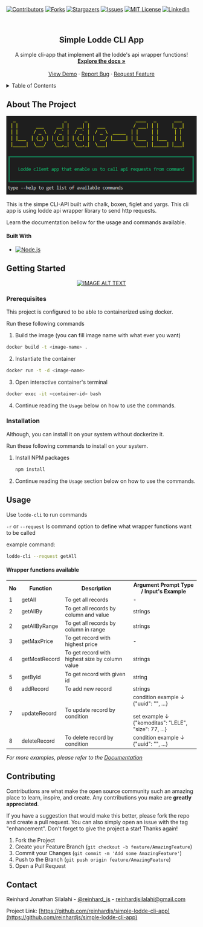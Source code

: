 <a name="readme-top"></a>

<!-- PROJECT SHIELDS -->
[![Contributors][contributors-shield]][contributors-url]
[![Forks][forks-shield]][forks-url]
[![Stargazers][stars-shield]][stars-url]
[![Issues][issues-shield]][issues-url]
[![MIT License][license-shield]][license-url]
[![LinkedIn][linkedin-shield]][linkedin-url]

<!-- PROJECT LOGO -->
<br />
<div align="center">

  <h2 align="center">Simple Lodde CLI App</h2>

  <p align="center">
    A simple cli-app that implement all the lodde's api wrapper functions!
    <br />
    <a href="https://github.com/reinhardjs/simple-lodde-cli-app"><strong>Explore the docs »</strong></a>
    <br />
    <br />
    <a href="https://github.com/reinhardjs/simple-lodde-cli-app">View Demo</a>
    ·
    <a href="https://github.com/reinhardjs/simple-lodde-cli-app">Report Bug</a>
    ·
    <a href="https://github.com/reinhardjs/simple-lodde-cli-app">Request Feature</a>
  </p>
</div>



<!-- TABLE OF CONTENTS -->
<details>
  <summary>Table of Contents</summary>
  <ol>
    <li>
      <a href="#about-the-project">About The Project</a>
      <ul>
        <li><a href="#built-with">Built With</a></li>
      </ul>
    </li>
    <li>
      <a href="#getting-started">Getting Started</a>
      <ul>
        <li><a href="#prerequisites">Prerequisites</a></li>
        <li><a href="#installation">Installation</a></li>
      </ul>
    </li>
    <li><a href="#usage">Usage</a></li>
    <li><a href="#contributing">Contributing</a></li>
  </ol>
</details>



<!-- ABOUT THE PROJECT -->
## About The Project
<p align="center">
  <img width="700" src="https://github.com/Reinhardjs/simple-lodde-cli-app/raw/main/images/screenshot.png" alt="cli output"/>
</p>

This is the simpe CLI-API built with chalk, boxen, figlet and yargs.
This cli app is using lodde api wrapper library to send http requests.

Learn the documentation bellow for the usage and commands available.



#### Built With

* [![Node.js][Node.js]][Node.js-url]



<!-- GETTING STARTED -->
## Getting Started

<div align="center">
  <a href="https://www.youtube.com/watch?v=AHEARo_5pko"><img src="https://img.youtube.com/vi/AHEARo_5pko/0.jpg" alt="IMAGE ALT TEXT"></a>
</div>

### Prerequisites

This project is configured to be able to containerized using docker. 

Run these following commands

1. Build the image (you can fill image name with what ever you want)
```sh
docker build -t <image-name> .
```

2. Instantiate the container
```sh
docker run -t -d <image-name>
```

3. Open interactive container's terminal
```sh
docker exec -it <container-id> bash
```

4. Continue reading the `Usage` below on how to use the commands.

### Installation

Although, you can install it on your system without dockerize it. 

Run these following commands to install on your system.

1. Install NPM packages
   ```sh
   npm install
   ```

2. Continue reading the `Usage` section below on how to use the commands.



<!-- USAGE EXAMPLES -->
## Usage
Use `lodde-cli` to run commands

`-r` or `--request` Is command option to define what wrapper functions want to be called

example command:
```sh
lodde-cli --request getAll
```

#### Wrapper functions available

<table>
<tr>
  <th>No</th>
  <th>Function</th>
  <th>Description</th>
  <th>Argument Prompt Type / Input's Example</th>
</tr>
<tr>
  <td>1</td>
  <td>getAll</td>
  <td>To get all records</td>
  <td>-</td>
</tr>
<tr>
  <td>2</td>
  <td>getAllBy</td>
  <td>To get all records by column and value</td>
  <td>
    strings
  </td>
</tr>
<tr>
  <td>2</td>
  <td>getAllByRange</td>
  <td>To get all records by column in range</td>
  <td>
    strings
  </td>
</tr>
<tr>
  <td>3</td>
  <td>getMaxPrice</td>
  <td>To get record with highest price</td>
  <td>
    -
  </td>
</tr>
<tr>
  <td>4</td>
  <td>getMostRecord</td>
  <td>To get record with highest size by column value</td>
  <td>
    strings
  </td>
</tr>
<tr>
  <td>5</td>
  <td>getById</td>
  <td>To get record with given id</td>
  <td>
    string
  </td>
</tr>
<tr>
  <td>6</td>
  <td>addRecord</td>
  <td>To add new record</td>
  <td>
    strings
  </td>
</tr>
<tr>
  <td>7</td>
  <td>updateRecord</td>
  <td>To update record by condition</td>
  <td>
    condition example ↓ </br>{"uuid": "<id>", ...} </br></br>
    set example ↓ </br>{"komoditas": "LELE", "size": 77, ...}
  </td>
</tr>
<tr>
  <td>8</td>
  <td>deleteRecord</td>
  <td>To delete record by condition</td>
  <td>
    condition example ↓ </br>{"uuid": "<id>", ...} </br>
  </td>
</tr>
</table>

_For more examples, please refer to the [Documentation](https://example.com)_




<!-- CONTRIBUTING -->
## Contributing

Contributions are what make the open source community such an amazing place to learn, inspire, and create. Any contributions you make are **greatly appreciated**.

If you have a suggestion that would make this better, please fork the repo and create a pull request. You can also simply open an issue with the tag "enhancement".
Don't forget to give the project a star! Thanks again!

1. Fork the Project
2. Create your Feature Branch (`git checkout -b feature/AmazingFeature`)
3. Commit your Changes (`git commit -m 'Add some AmazingFeature'`)
4. Push to the Branch (`git push origin feature/AmazingFeature`)
5. Open a Pull Request



<!-- CONTACT -->
## Contact

Reinhard Jonathan Silalahi - [@reinhard_js](https://twitter.com/reinhard_js) - reinhardjsilalahi@gmail.com

Project Link: [https://github.com/reinhardjs/simple-lodde-cli-app](https://github.com/reinhardjs/simple-lodde-cli-app)




<!-- MARKDOWN LINKS & IMAGES -->
<!-- https://www.markdownguide.org/basic-syntax/#reference-style-links -->
[contributors-shield]: https://img.shields.io/github/contributors/reinhardjs/simple-lodde-cli-app.svg?style=for-the-badge
[contributors-url]: https://github.com/reinhardjs/simple-lodde-cli-app/graphs/contributors
[forks-shield]: https://img.shields.io/github/forks/reinhardjs/simple-lodde-cli-app.svg?style=for-the-badge
[forks-url]: https://github.com/reinhardjs/simple-lodde-cli-app/network/members
[stars-shield]: https://img.shields.io/github/stars/reinhardjs/simple-lodde-cli-app.svg?style=for-the-badge
[stars-url]: https://github.com/reinhardjs/simple-lodde-cli-app/stargazers
[issues-shield]: https://img.shields.io/github/issues/reinhardjs/simple-lodde-cli-app.svg?style=for-the-badge
[issues-url]: https://github.com/reinhardjs/simple-lodde-cli-app/issues
[license-shield]: https://img.shields.io/github/license/reinhardjs/simple-lodde-cli-app.svg?style=for-the-badge
[license-url]: https://github.com/reinhardjs/simple-lodde-cli-app/blob/master/LICENSE.txt
[linkedin-shield]: https://img.shields.io/badge/-LinkedIn-black.svg?style=for-the-badge&logo=linkedin&colorB=555
[linkedin-url]: https://linkedin.com/in/reinhardjsilalahi
[product-screenshot]: images/screenshot.png
[Node.js]: https://img.shields.io/npm/v/npm.svg?logo=nodedotjs
[Node.js-url]: https://nodejs.org/
